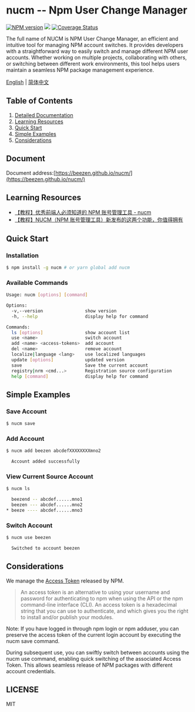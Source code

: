 # nucm -- Npm User Change Manager

[![NPM version][npm-image]][npm-url]
![](https://img.shields.io/badge/build-passing-green)
[![Coverage Status](https://coveralls.io/repos/github/beezen/nucm/badge.svg?branch=feature-action)](https://coveralls.io/github/beezen/nucm?branch=feature-action)

The full name of NUCM is NPM User Change Manager, an efficient and intuitive tool for managing NPM account switches. It provides developers with a straightforward way to easily switch and manage different NPM user accounts. Whether working on multiple projects, collaborating with others, or switching between different work environments, this tool helps users maintain a seamless NPM package management experience.

[English](./README.md) | [简体中文](./README_CN.md)

## Table of Contents

1. [Detailed Documentation](https://beezen.github.io/nucm/)
2. [Learning Resources](#learning-resources)
3. [Quick Start](#quick-start)
4. [Simple Examples](#simple-examples)
5. [Considerations](#considerations)

## Document

Document address:[https://beezen.github.io/nucm/](https://beezen.github.io/nucm/)

## Learning Resources

- [【教程】优秀前端人必须知道的 NPM 账号管理工具 - nucm](https://juejin.cn/post/7059224326674841636)
- [【教程】NUCM（NPM 账号管理工具）新发布的这两个功能，你值得拥有](https://juejin.cn/post/7079411183408644104)

## Quick Start

### Installation

```bash
$ npm install -g nucm # or yarn global add nucm
```

### Available Commands

```bash
Usage: nucm [options] [command]

Options:
  -v,--version                show version
  -h, --help                  display help for command

Commands:
  ls [options]                show account list
  use <name>                  switch account
  add <name> <access-tokens>  add account
  del <name>                  remove account
  localize|language <lang>    use localized languages
  update [options]            updated version
  save                        Save the current account
  registry|nrm <cmd...>       Registration source configuration
  help [command]              display help for command
```

## Simple Examples

### Save Account

```bash
$ nucm save
```

### Add Account

```bash
$ nucm add beezen abcdefXXXXXXXXmno2

  Account added successfully
```

### View Current Source Account

```bash
$ nucm ls

  beezend -- abcdef......mno1
  beezen --- abcdef......mno2
* beeze ---- abcdef......mno3
```

### Switch Account

```bash
$ nucm use beezen

  Switched to account beezen
```

## Considerations

We manage the [Access Token](https://docs.npmjs.com/about-access-tokens) released by NPM.

> An access token is an alternative to using your username and password for authenticating to npm when using the API or the npm command-line interface (CLI). An access token is a hexadecimal string that you can use to authenticate, and which gives you the right to install and/or publish your modules.

Note: If you have logged in through npm login or npm adduser, you can preserve the access token of the current login account by executing the nucm save command.

During subsequent use, you can swiftly switch between accounts using the nucm use <name> command, enabling quick switching of the associated Access Token. This allows seamless release of NPM packages with different account credentials.

## LICENSE

MIT

[npm-url]: https://www.npmjs.com/package/nucm
[npm-image]: https://img.shields.io/npm/v/nucm.svg
